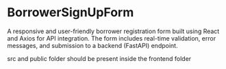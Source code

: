 # BorrowerSignUpForm
A responsive and user-friendly borrower registration form built using React and Axios for API integration. The form includes real-time validation, error messages, and submission to a backend (FastAPI) endpoint.


src and public folder should be   present inside the frontend folder
